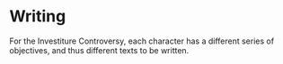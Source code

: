 # Writing

For the Investiture Controversy, each character has a different series of objectives, and thus different texts to be written. 

